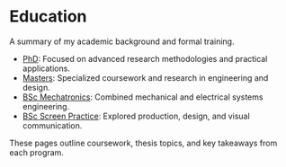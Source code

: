 # Education

A summary of my academic background and formal training.

- [PhD](phd.md): Focused on advanced research methodologies and practical applications.
- [Masters](masters.md): Specialized coursework and research in engineering and design.
- [BSc Mechatronics](bsc-mechatronics.md): Combined mechanical and electrical systems engineering.
- [BSc Screen Practice](bsc-screen-practice.md): Explored production, design, and visual communication.

These pages outline coursework, thesis topics, and key takeaways from each program.
